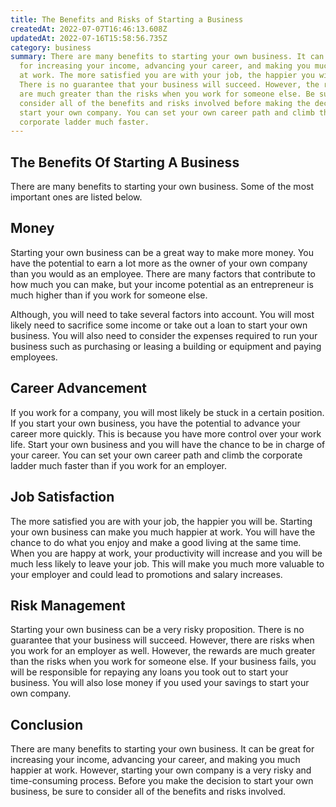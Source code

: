 ```yaml
---
title: The Benefits and Risks of Starting a Business
createdAt: 2022-07-07T16:46:13.608Z
updatedAt: 2022-07-16T15:58:56.735Z
category: business
summary: There are many benefits to starting your own business. It can be great
  for increasing your income, advancing your career, and making you much happier
  at work. The more satisfied you are with your job, the happier you will be.
  There is no guarantee that your business will succeed. However, the rewards
  are much greater than the risks when you work for someone else. Be sure to
  consider all of the benefits and risks involved before making the decision to
  start your own company. You can set your own career path and climb the
  corporate ladder much faster.
---
```


## The Benefits Of Starting A Business

There are many benefits to starting your own business. Some of the most important ones are listed below.

## Money

Starting your own business can be a great way to make more money. You have the potential to earn a lot more as the owner of your own company than you would as an employee. There are many factors that contribute to how much you can make, but your income potential as an entrepreneur is much higher than if you work for someone else.

Although, you will need to take several factors into account. You will most likely need to sacrifice some income or take out a loan to start your own business. You will also need to consider the expenses required to run your business such as purchasing or leasing a building or equipment and paying employees.

## Career Advancement

If you work for a company, you will most likely be stuck in a certain position. If you start your own business, you have the potential to advance your career more quickly. This is because you have more control over your work life.
Start your own business and you will have the chance to be in charge of your career. You can set your own career path and climb the corporate ladder much faster than if you work for an employer.

## Job Satisfaction

The more satisfied you are with your job, the happier you will be. Starting your own business can make you much happier at work. You will have the chance to do what you enjoy and make a good living at the same time.
When you are happy at work, your productivity will increase and you will be much less likely to leave your job. This will make you much more valuable to your employer and could lead to promotions and salary increases.

## Risk Management

Starting your own business can be a very risky proposition. There is no guarantee that your business will succeed. However, there are risks when you work for an employer as well.
However, the rewards are much greater than the risks when you work for someone else.
If your business fails, you will be responsible for repaying any loans you took out to start your business. You will also lose money if you used your savings to start your own company.

## Conclusion

There are many benefits to starting your own business. It can be great for increasing your income, advancing your career, and making you much happier at work. However, starting your own company is a very risky and time-consuming process. Before you make the decision to start your own business, be sure to consider all of the benefits and risks involved.
